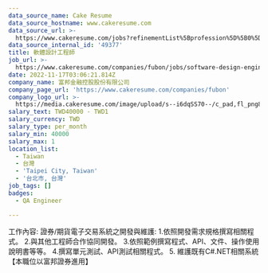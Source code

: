 ```yaml
---
data_source_name: Cake Resume
data_source_hostname: www.cakeresume.com
data_source_url: >-
  https://www.cakeresume.com/jobs?refinementList%5Bprofession%5D%5B0%5D=engineering_qa-engineer&refinementList%5Bsalary_type%5D=per_month&refinementList%5Bsalary_currency%5D=TWD&range%5Bsalary_range%5D%5Bmax%5D=600000
data_source_internal_id: '49377'
title: 軟體設計工程師
job_url: >-
  https://www.cakeresume.com/companies/fubon/jobs/software-design-engineer-5fc03d
date: 2022-11-17T03:06:21.814Z
company_name: 富邦金融控股股份有限公司
company_page_url: 'https://www.cakeresume.com/companies/fubon'
company_logo_url: >-
  https://media.cakeresume.com/image/upload/s--i6dqSS70--/c_pad,fl_png8,h_200,w_200/v1597979911/i3ykgneo014vb1lxnydy.png
salary_text: TWD40000 - TWD1
salary_currency: TWD
salary_type: per_month
salary_min: 40000
salary_max: 1
location_list:
  - Taiwan
  - 台灣
  - 'Taipei City, Taiwan'
  - '台北市, 台灣'
job_tags: []
badges:
  - QA Engineer

---
```


工作內容: 證券/期貨電子交易系統之開發與維護: 1.依照開發需求規格撰寫相關程式。 2.與其他工程師合作協同開發。 3.依照範例撰寫程式、API、文件、操作使用說明書等等。 4.撰寫單元測試、API測試相關程式。 5. 維護既有C#.NET相關系統 【本職位以富邦證券進用】